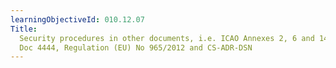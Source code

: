 ```yaml
---
learningObjectiveId: 010.12.07
Title:
  Security procedures in other documents, i.e. ICAO Annexes 2, 6 and 14, ICAO
  Doc 4444, Regulation (EU) No 965/2012 and CS-ADR-DSN
---
```



